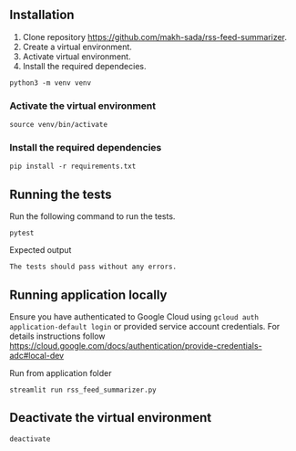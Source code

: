 ## Installation

1. Clone repository https://github.com/makh-sada/rss-feed-summarizer.
2. Create a virtual environment.
3. Activate virtual environment.
4. Install the required dependecies.

```
python3 -m venv venv
```
### Activate the virtual environment
```
source venv/bin/activate
```
### Install the required dependencies
```
pip install -r requirements.txt
```

## Running the tests
Run the following command to run the tests.
```
pytest
```
Expected output
```
The tests should pass without any errors.
```

## Running application locally
Ensure you have authenticated to Google Cloud using `gcloud auth application-default login` or provided service account credentials. For details instructions follow https://cloud.google.com/docs/authentication/provide-credentials-adc#local-dev

Run from application folder 
```
streamlit run rss_feed_summarizer.py
```

## Deactivate the virtual environment
```
deactivate
```